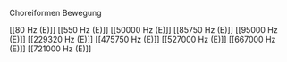 Choreiformen Bewegung

[[80 Hz (E)]]
[[550 Hz (E)]]
[[50000 Hz (E)]]
[[85750 Hz (E)]]
[[95000 Hz (E)]]
[[229320 Hz (E)]]
[[475750 Hz (E)]]
[[527000 Hz (E)]]
[[667000 Hz (E)]]
[[721000 Hz (E)]]